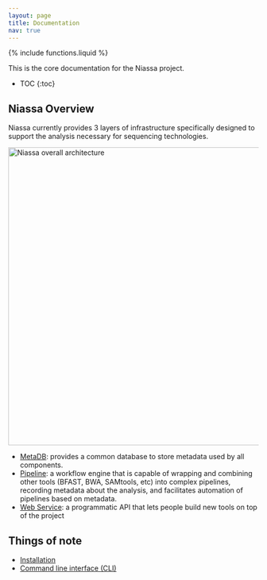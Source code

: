 ```yaml
---
layout: page
title: Documentation
nav: true
---
```

{% include functions.liquid %}

This is the core documentation for the Niassa project.

* TOC
{:toc}

## Niassa Overview

Niassa currently provides 3 layers of infrastructure specifically designed to support the analysis necessary for sequencing technologies.

<img width="600" src="{{ version_url }}/images/niassa_arch.png" alt="Niassa overall architecture"/>

* [MetaDB]({{version_url}}/metadb): provides a common database to store metadata used by all components.
* [Pipeline]({{version_url}}/pipeline): a workflow engine that is capable of wrapping and combining other tools (BFAST, BWA, SAMtools, etc) into complex pipelines, recording metadata about the analysis, and facilitates automation of pipelines based on metadata.
* [Web Service]({{version_url}}/web-service): a programmatic API that lets people build new tools on top of the project


## Things of note

* [Installation]({{version_url}}/installation)
* [Command line interface (CLI)]({{version_url}}/CLI)
